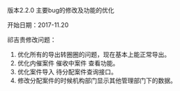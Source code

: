 版本2.2.0 主要bug的修改及功能的优化

开始日期：2017-11.20

祁吉贵修改问题：
1. 优化所有的导出转圈圈的问题，现在基本上能正常导出。
2. 优化内催案件 催收中案件 查看功能。
3. 优化案件导入 待分配案件查询接口。
4. 修改分配案件的时候机构部门显示其他管理部门下的数据。



